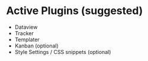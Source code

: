 # Active Plugins (suggested)
- Dataview
- Tracker
- Templater
- Kanban (optional)
- Style Settings / CSS snippets (optional)
